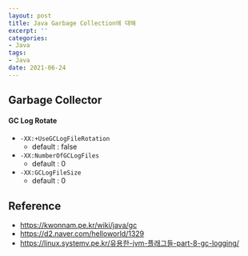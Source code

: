 ```yaml
---
layout: post
title: Java Garbage Collection에 대해
excerpt: ''
categories:
- Java
tags:
- Java
date: 2021-06-24
---
```

## Garbage Collector

#### GC Log Rotate
- `-XX:+UseGCLogFileRotation`
    - default : false
- `-XX:NumberOfGCLogFiles`
    - default : 0
- `-XX:GCLogFileSize`
    - default : 0



## Reference
- <https://kwonnam.pe.kr/wiki/java/gc>
- <https://d2.naver.com/helloworld/1329>
- <https://linux.systemv.pe.kr/유용한-jvm-플래그들-part-8-gc-logging/>